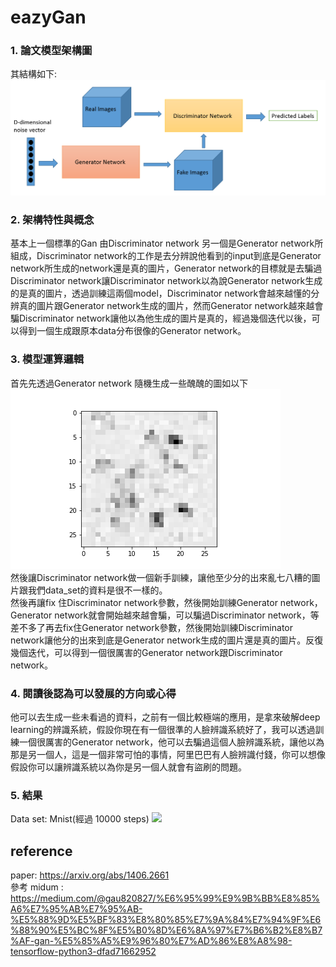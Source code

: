# eazyGan
### 1. 論文模型架構圖
其結構如下:<br>
<img src="images/model.png"/><br>
### 2. 架構特性與概念<br>
基本上一個標準的Gan 由Discriminator network 另一個是Generator network所組成，Discriminator network的工作是去分辨說他看到的input到底是Generator network所生成的network還是真的圖片，Generator network的目標就是去騙過Discriminator network讓Discriminator network以為說Generator network生成的是真的圖片，透過訓練這兩個model，Discriminator network會越來越懂的分辨真的圖片跟Generator network生成的圖片，然而Generator network越來越會騙Discriminator network讓他以為他生成的圖片是真的，經過幾個迭代以後，可以得到一個生成跟原本data分布很像的Generator network。
### 3. 模型運算邏輯
首先先透過Generator network 隨機生成一些醜醜的圖如以下<br>
<img src="test_img.png"><br>
然後讓Discriminator network做一個新手訓練，讓他至少分的出來亂七八糟的圖片跟我們data_set的資料是很不一樣的。<br>
然後再讓fix 住Discriminator network參數，然後開始訓練Generator network，Generator network就會開始越來越會騙，可以騙過Discriminator network，等差不多了再去fix住Generator network參數，然後開始訓練Discriminator network讓他分的出來到底是Generator network生成的圖片還是真的圖片。反復幾個迭代，可以得到一個很厲害的Generator network跟Discriminator network。

### 4. 閱讀後認為可以發展的方向或心得
他可以去生成一些未看過的資料，之前有一個比較極端的應用，是拿來破解deep learning的辨識系統，假設你現在有一個很準的人臉辨識系統好了，我可以透過訓練一個很厲害的Generator network，他可以去騙過這個人臉辨識系統，讓他以為那是另一個人，這是一個非常可怕的事情，阿里巴巴有人臉辨識付錢，你可以想像假設你可以讓辨識系統以為你是另一個人就會有盜刷的問題。

### 5. 結果
Data set: Mnist(經過 10000 steps)
<img src="images/acc.png"/><br>

## reference
paper: https://arxiv.org/abs/1406.2661<br>
參考 midum : https://medium.com/@gau820827/%E6%95%99%E9%9B%BB%E8%85%A6%E7%95%AB%E7%95%AB-%E5%88%9D%E5%BF%83%E8%80%85%E7%9A%84%E7%94%9F%E6%88%90%E5%BC%8F%E5%B0%8D%E6%8A%97%E7%B6%B2%E8%B7%AF-gan-%E5%85%A5%E9%96%80%E7%AD%86%E8%A8%98-tensorflow-python3-dfad71662952
